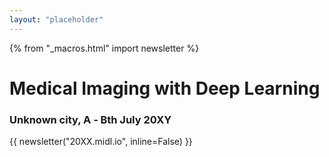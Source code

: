 ```yaml
---
layout: "placeholder"
---
```


{% from "_macros.html" import newsletter %}

<h1>Medical Imaging with Deep&nbsp;Learning</h1>
<h3>Unknown city, A ‑ Bth July 20XY</h3>

{{ newsletter("20XX.midl.io", inline=False) }}